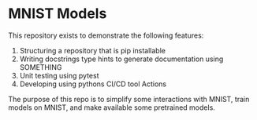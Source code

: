 # MNIST Models

This repository exists to demonstrate the following features:

1. Structuring  a repository that is pip installable
2. Writing docstrings type hints to generate documentation using SOMETHING
4. Unit testing using pytest
3. Developing using pythons CI/CD tool Actions

The purpose of this repo is to simplify some interactions with MNIST,
train models on MNIST, and make available some pretrained models.
